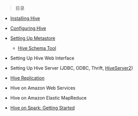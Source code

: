 
> 目录

- [Installing Hive]()

- [Configuring Hive](https://github.com/ZGG2016/hive-website/blob/master/Administrator%20Documentation/Configuring%20Hive.md)

- [Setting Up Metastore](https://github.com/ZGG2016/hive-website/blob/master/Administrator%20Documentation/Setting%20Up%20Metastore.md)

	- [Hive Schema Tool]()

- Setting Up Hive Web Interface

- Setting Up Hive Server (JDBC, ODBC, Thrift, [HiveServer2](https://github.com/ZGG2016/hive-website/blob/master/Administrator%20Documentation/Setting%20Up%20HiveServer2.md))

- [Hive Replication]()

- Hive on Amazon Web Services

- Hive on Amazon Elastic MapReduce

- [Hive on Spark: Getting Started]()